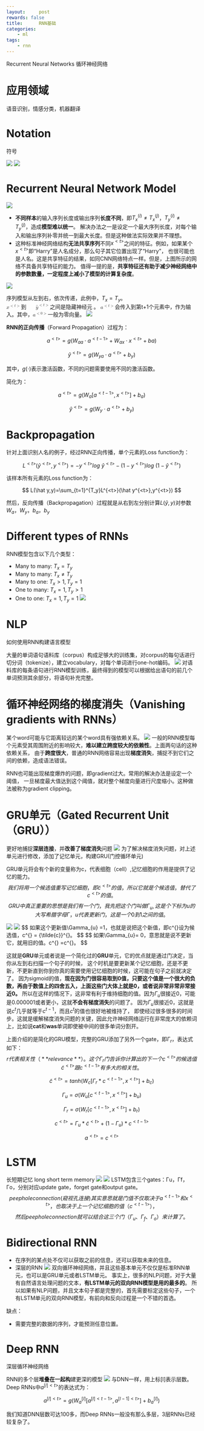 ```yaml
---
layout:     post
rewards: false
title:      RNN基础
categories:
    - ml
tags:
    - rnn
---
```

Recurrent Neural Networks 循环神经网络

# 应用领域
语音识别，情感分类，机器翻译

# Notation
符号

![](https://ws4.sinaimg.cn/large/006tNbRwgy1fvv7c47j1wj31kw0kemz4.jpg)
![](https://ws3.sinaimg.cn/large/006tNbRwgy1fvv7d032cij31kw0wqq5b.jpg)

# Recurrent Neural Network Model
![](https://ws4.sinaimg.cn/large/006tNbRwgy1fvv7km34upj30go08zmzc.jpg)
- **不同样本**的输入序列长度或输出序列**长度不同**，即$T_x^{(i)}\neq T_x^{(j)}$，$T_y^{(i)}\neq T_y^{(j)}$，造成**模型难以统一**。
解决办法之一是设定一个最大序列长度，对每个输入和输出序列补零并统一到最大长度。但是这种做法实际效果并不理想。
- 这种标准神经网络结构**无法共享序列**不同$x^{<t>}$之间的特征。例如，如果某个$x^{<t>}$即“Harry”是人名成分，那么句子其它位置出现了“Harry”，
也很可能也是人名。这是共享特征的结果，如同CNN网络特点一样。但是，上图所示的网络不具备共享特征的能力。
值得一提的是，**共享特征还有助于减少神经网络中的参数数量，一定程度上减小了模型的计算复杂度**。

![](https://ws1.sinaimg.cn/large/006tNbRwgy1fvv7s740u4j30gq07kgme.jpg)

序列模型从左到右，依次传递，此例中，$T_x=T_y$。<math xmlns="http://www.w3.org/1998/Math/MathML"><msup><mi>x</mi><mrow><mo>&lt;</mo><mi>t</mi><mo>&gt;</mo></mrow></msup><mi>&#x5230;</mi><mo>&#xA0;</mo><mo>&#xA0;</mo><msup><mover><mi>y</mi><mo>^</mo></mover><mrow><mo>&lt;</mo><mi>t</mi><mo>&gt;</mo></mrow></msup><mi>&#x4E4B;</mi><mi>&#x95F4;</mi><mi>&#x662F;</mi><mi>&#x9690;</mi><mi>&#x85CF;</mi><mi>&#x795E;</mi><mi>&#x7ECF;</mi><mi>&#x5143;</mi><mo>&#x3002;</mo></math><math xmlns="http://www.w3.org/1998/Math/MathML"><msup><mi>a</mi><mrow><mo>&lt;</mo><mi>t</mi><mo>&gt;</mo></mrow></msup></math>会传入到第t+1个元素中，作为输入。其中，<math xmlns="http://www.w3.org/1998/Math/MathML"><msup><mi>a</mi><mrow><mo>&lt;</mo><mn>0</mn><mo>&gt;</mo></mrow></msup></math>一般为零向量。
![](https://ws1.sinaimg.cn/large/006tNbRwgy1fvv8d1ztd4j31do0o6tbl.jpg)

**RNN的正向传播**（Forward Propagation）过程为：

$$
a^{<t>}=g(W_{aa}\cdot a^{<t-1>}+W_{ax}\cdot x^{<t>}+ba)
$$

$$
\hat y^{<t>}=g(W_{ya}\cdot a^{<t>}+b_y)
$$

其中，$g(\cdot)$表示激活函数，不同的问题需要使用不同的激活函数。

简化为：

$$a^{<t>}=g(W_a[a^{<t-1>},x^{<t>}]+b_a)$$

$$\hat y^{<t>}=g(W_{y}\cdot a^{<t>}+b_y)$$

# Backpropagation
针对上面识别人名的例子，经过RNN正向传播，单个元素的Loss function为：


$$
L^{<t>}(\hat y^{<t>},y^{<t>})=-y^{<t>}log\ \hat y^{<t>}-(1-y^{<t>})log\ (1-\hat y^{<t>})
$$

该样本所有元素的Loss function为：

$$
L(\hat y,y)=\sum_{t=1}^{T_y}L^{<t>}(\hat y^{<t>},y^{<t>})
$$

然后，反向传播（Backpropagation）过程就是从右到左分别计算$L(\hat y,y)$对参数$W_{a}，W_{y}，b_a，b_y$

# Different types of RNNs
RNN模型包含以下几个类型：
- Many to many: $T_x=T_y$
- Many to many: $T_x\neq T_y$
- Many to one: $T_x>1,T_y=1$
- One to many: $T_x=1,T_y>1$
- One to one: $T_x=1,T_y=1$
![](https://ws4.sinaimg.cn/large/006tNbRwgy1fvv8p00eejj30jr09ijrw.jpg)

# NLP
如何使用RNN构建语言模型

大量的单词语句语料库（corpus）构成足够大的训练集，对corpus的每句话进行切分词（tokenize），建立vocabulary，对每个单词进行one-hot编码。
![](https://ws2.sinaimg.cn/large/006tNbRwgy1fvvdrp6vwoj31kw0qr423.jpg)
对语料库的每条语句进行RNN模型训练，最终得到的模型可以根据给出语句的前几个单词预测其余部分，将语句补充完整。

# 循环神经网络的梯度消失（Vanishing gradients with RNNs）
某个word可能与它距离较远的某个word具有强依赖关系。
![](https://ws3.sinaimg.cn/large/006tNbRwly1fvvzpvtc02j30kw04u3yh.jpg)
一般的RNN模型每个元素受其周围附近的影响较大，**难以建立跨度较大的依赖性**。上面两句话的这种依赖关系，
由于**跨度很大**，普通的RNN网络容易出现**梯度消失**，捕捉不到它们之间的依赖，造成语法错误。

RNN也可能出现梯度爆炸的问题，即gradient过大。常用的解决办法是设定一个阈值，
一旦梯度最大值达到这个阈值，就对整个梯度向量进行尺度缩小。这种做法被称为gradient clipping。

# GRU单元（Gated Recurrent Unit（GRU））
更好地捕捉**深层连接**，并**改善了梯度消失**问题
![](https://ws3.sinaimg.cn/large/006tNbRwgy1fvvf32ghw0j31kw0shgpf.jpg)
为了解决梯度消失问题，对上述单元进行修改，添加了记忆单元，构建GRU(门控循环单元)

GRU单元将会有个新的变量称为c，代表细胞（cell）,记忆细胞的作用是提供了记忆的能力。
$$
我们将用一个候选值重写记忆细胞，即{\tilde{c}}^{<t>}的值，所以它就是个候选值，替代了c^{<t>}的值。
$$
$$
GRU中真正重要的思想是我们有一个门，我先把这个门叫做\Gamma_u,这是个下标为u的大写希腊字母\Gamma，u代表更新门，这是一个0到1之间的值。
$$

<span class='gp-2'>
    <img src='https://ws4.sinaimg.cn/large/006tNbRwgy1fvvf8w71uqj31kw1190ug.jpg' />
    <img src='https://ws4.sinaimg.cn/large/006tNbRwly1fvvz903lcfj312k0duq38.jpg' />
</span>
$$
如果这个更新值\Gamma_{u} =1，也就是说把这个新值，即c^{<t>}设为候选值，c^{<t>} = {\tilde{c}}^{<t>}。
$$
$$
如果\Gamma_{u}= 0，意思就是说不更新它，就用旧的值。c^{<t>} =c^{<t-1>}。
$$

这就是**GRU**单元或者说是一个简化过的**GRU**单元，它的优点就是通过门决定，当你从左到右扫描一个句子的时候，
这个时机是要更新某个记忆细胞，还是不更新，不更新直到你到你真的需要使用记忆细胞的时候，这可能在句子之前就决定了。
因为sigmoid的值，**现在因为门很容易取到0值，只要这个值是一个很大的负数，再由于数值上的四舍五入，上面这些门大体上就是0，或者说非常非常非常接近0。**
所以在这样的情况下，这非常有利于维持细胞的值。因为$\Gamma_{u}$很接近0，可能是0.000001或者更小，这就**不会有梯度消失**的问题了。
因为$\Gamma_{u}$很接近0，这就是说$c^t$几乎就等于$c^{t-1}$，而且$c^t$的值也很好地被维持了，
即使经过很多很多的时间步。这就是缓解梯度消失问题的关键，因此允许神经网络运行在非常庞大的依赖词上，比如说**cat**和**was**单词即使被中间的很多单词分割开。


上面介绍的是简化的GRU模型，完整的GRU添加了另外一个gate，即$\Gamma_r$，表达式如下：
$$
r代表相关性（**relevance**）。这个\Gamma_{r}门告诉你计算出的下一个c^{<t>}的候选值{\tilde{c}}^{<t>}跟c^{<t-1>}有多大的相关性。
$$

$$
\tilde c^{<t>}=tanh(W_c[\Gamma_r*c^{<t-1>},x^{<t>}]+b_c)
$$

$$
\Gamma_u=\sigma(W_u[c^{<t-1>},x^{<t>}]+b_u)
$$

$$
\Gamma_r=\sigma(W_r[c^{<t-1>},x^{<t>}]+b_r)
$$

$$
c^{<t>}=\Gamma_u*\tilde c^{<t>}+(1-\Gamma_u)*c^{<t-1>}
$$

$$
a^{<t>}=c^{<t>}
$$


# LSTM
长短期记忆 long short term memory
<span class='gp-2'>
    <img src='https://ws1.sinaimg.cn/large/006tNbRwly1fvw0a09x0pj314w0qa0v0.jpg' />
    <img src='https://ws4.sinaimg.cn/large/006tNbRwly1fvw0a7ermaj30zs0lgjv2.jpg' />
</span>
LSTM包含三个gates：Γu，Γf，Γo，分别对应update gate，forget gate和output gate。
$$
peephole connection(窥视孔连接)其实意思就是门值不仅取决于a^{<t-1>}和x^{<t>}，
也取决于上一个记忆细胞的值（c^{<t-1>}），
$$
$$
然后peephole connection就可以结合这三个门（\Gamma_{u}、\Gamma_{f}、\Gamma_{o}）来计算了。
$$

# Bidirectional RNN
- 在序列的某点处不仅可以获取之前的信息，还可以获取未来的信息。
- 深层的RNN
![](https://ws4.sinaimg.cn/large/006tNbRwgy1fvw8kuops4j30ho08lmxn.jpg)
双向循环神经网络，并且这些基本单元不仅仅是标准RNN单元，也可以是GRU单元或者LSTM单元。
事实上，很多的NLP问题，对于大量有自然语言处理问题的文本，**有LSTM单元的双向RNN模型是用的最多的**。
所以如果有NLP问题，并且文本句子都是完整的，首先需要标定这些句子，一个有LSTM单元的双向RNN模型，有前向和反向过程是一个不错的首选。

缺点：
- 需要完整的数据的序列，才能预测任意位置。

# Deep RNN
深层循环神经网络

RNN的多个层**堆叠在一起构**建更深的模型
![](https://ws3.sinaimg.cn/large/006tNbRwgy1fvw8qrx450j30gr07k74t.jpg)
与DNN一样，用上标[l]表示层数。Deep RNNs中$a^{[l]<t>}$的表达式为：

$$a^{[l]<t>}=g(W_a^{[l]}[a^{[l]<t-1>},a^{[l-1]<t>}]+b_a^{[l]})$$

我们知道DNN层数可达100多，而Deep RNNs一般没有那么多层，3层RNNs已经较复杂了。

